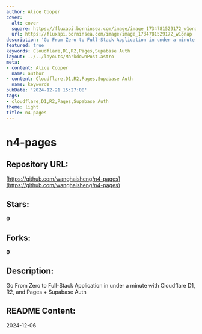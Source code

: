 ```yaml
---
author: Alice Cooper
cover:
  alt: cover
  square: https://fluxapi.borninsea.com/image/image_1734781529172_w1onap
  url: https://fluxapi.borninsea.com/image/image_1734781529172_w1onap
description: 'Go From Zero to Full-Stack Application in under a minute with Cloudflare D1, R2, and Pages + Supabase Auth'
featured: true
keywords: Cloudflare,D1,R2,Pages,Supabase Auth
layout: ../../layouts/MarkdownPost.astro
meta:
- content: Alice Cooper
  name: author
- content: Cloudflare,D1,R2,Pages,Supabase Auth
  name: keywords
pubDate: '2024-12-21 15:27:08'
tags:
- cloudflare,D1,R2,Pages,Supabase Auth
theme: light
title: n4-pages
---
```


# n4-pages

## Repository URL: 
[https://github.com/wanghaisheng/n4-pages](https://github.com/wanghaisheng/n4-pages)

## Stars: 
**0**

## Forks: 
**0**

## Description: 
Go From Zero to Full-Stack Application in under a minute with Cloudflare D1, R2, and Pages + Supabase Auth

## README Content: 
2024-12-06

